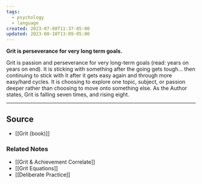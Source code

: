 ```yaml
---
tags:
  - psychology
  - language
created: 2023-07-08T11:37-05:00
updated: 2023-08-10T13:09-05:00
---
```

**Grit is perseverance for very long term goals.**

Grit is passion and perseverance for very long-term goals (read: years on years on end). It is sticking with something after the going gets tough... then continuing to stick with it after it gets easy again and through more easy/hard cycles. It is choosing to explore one topic, subject, or passion deeper rather than choosing to move onto something else. As the Author states, Grit is falling seven times, and rising eight.

---

## Source
- [[Grit (book)]]

### Related Notes
- [[Grit & Achievement Correlate]]
- [[Grit Equations]]
- [[Deliberate Practice]]